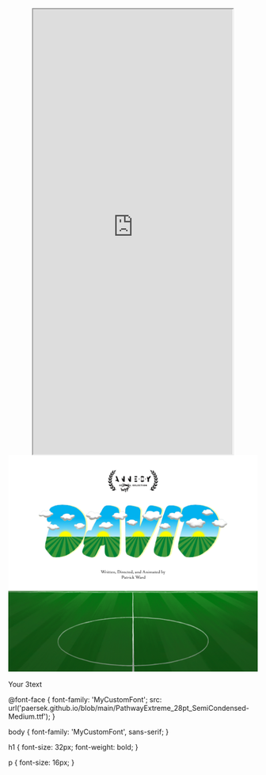 
<style>
  /* Center align the iframe */
  iframe {
    display: block;
    margin: 0 auto;
  }
</style>

<iframe src="https://mentalcanvas.com/vm/tr7fbzu/scene/" style="width:80%; height:900px;"></iframe>

<img src="DavidWordMarkWithField3.png" alt="DavidField">

<div class="text-container">
  <p>Your 3text</p>
</div>

@font-face {
  font-family: 'MyCustomFont';
  src: url('paersek.github.io/blob/main/PathwayExtreme_28pt_SemiCondensed-Medium.ttf');
}

body {
  font-family: 'MyCustomFont', sans-serif;
}

h1 {
  font-size: 32px;
  font-weight: bold;
}

p {
  font-size: 16px;
}
